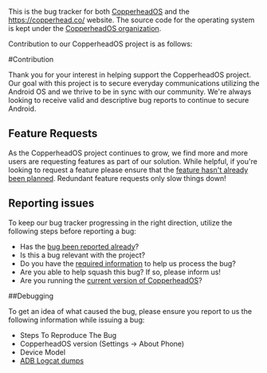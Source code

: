 This is the bug tracker for both [CopperheadOS](https://copperhead.co/android/) and the
https://copperhead.co/ website. The source code for the operating system is kept under the
[CopperheadOS organization](https://github.com/copperheados).

Contribution to our CopperheadOS project is as follows:

#Contribution

Thank you for your interest in helping support the CopperheadOS project. Our goal with this project is to secure everyday communications utilizing the Android OS and we thrive to be in sync with our community. We're
always looking to receive valid and descriptive bug reports to continue to secure Android.

## Feature Requests

As the CopperheadOS project continues to grow, we find more and more users are requesting features as part of our solution. While helpful, if you're looking to request a feature please ensure
that the [feature hasn't already been planned](https://github.com/copperhead/bugtracker/labels/enhancement). Redundant feature requests only slow things down!

## Reporting issues

To keep our bug tracker progressing in the right direction, utilize the following steps before reporting a bug:

* Has the [bug been reported already](https://github.com/copperhead/bugtracker/search?utf8=%E2%9C%93&q=relevant+bug&type=Code)?
* Is this a bug relevant with the project?
* Do you have the [required information](#Debugging) to help us process the bug?
* Are you able to help squash this bug? If so, please inform us!
* Are you running the [current version of CopperheadOS](https://copperhead.co/android/downloads)?

##<a name="Debugging">Debugging</a>

To get an idea of what caused the bug, please ensure you report to us the following information while issuing a bug:
* Steps To Reproduce The Bug
* CopperheadOS version (Settings -> About Phone)
* Device Model
* [ADB Logcat dumps](https://f-droid.org/wiki/page/Getting_logcat_messages_after_crash)
